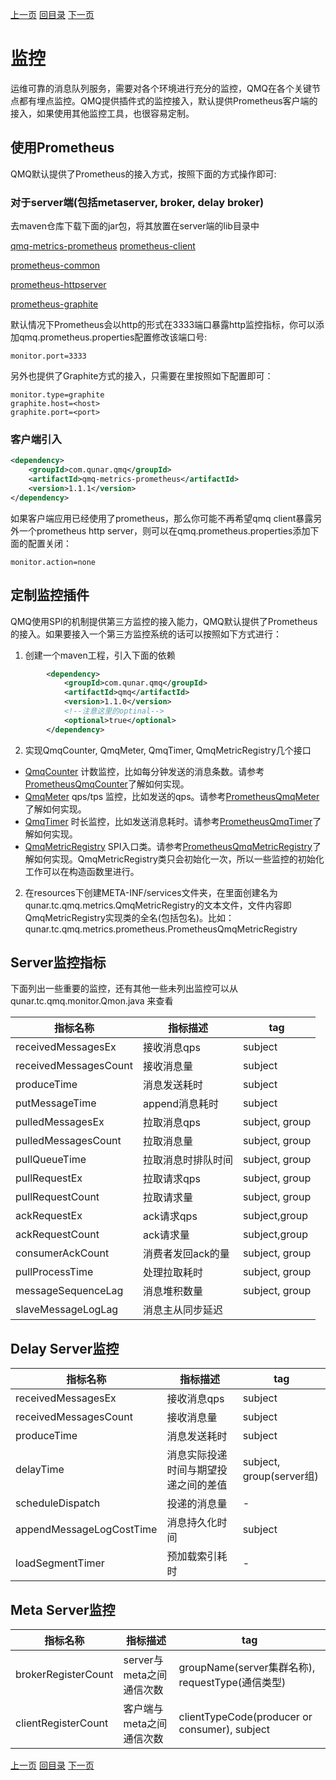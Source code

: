 [上一页](ha.md)
[回目录](../../README.md)
[下一页](trace.md)


# 监控

运维可靠的消息队列服务，需要对各个环境进行充分的监控，QMQ在各个关键节点都有埋点监控。QMQ提供插件式的监控接入，默认提供Prometheus客户端的接入，如果使用其他监控工具，也很容易定制。

## 使用Prometheus
QMQ默认提供了Prometheus的接入方式，按照下面的方式操作即可:

### 对于server端(包括metaserver, broker, delay broker)
去maven仓库下载下面的jar包，将其放置在server端的lib目录中

[qmq-metrics-prometheus](http://central.maven.org/maven2/com/qunar/qmq/qmq-metrics-prometheus/1.1.1/qmq-metrics-prometheus-1.1.1.jar)
[prometheus-client](http://central.maven.org/maven2/io/prometheus/simpleclient/0.6.0/simpleclient-0.6.0.jar)

[prometheus-common](http://central.maven.org/maven2/io/prometheus/simpleclient_common/0.6.0/simpleclient_common-0.6.0.jar)

[prometheus-httpserver](http://central.maven.org/maven2/io/prometheus/simpleclient_httpserver/0.6.0/simpleclient_httpserver-0.6.0.jar)

[prometheus-graphite](http://central.maven.org/maven2/io/prometheus/simpleclient_graphite_bridge/0.6.0/simpleclient_graphite_bridge-0.6.0.jar)


默认情况下Prometheus会以http的形式在3333端口暴露http监控指标，你可以添加qmq.prometheus.properties配置修改该端口号:
```
monitor.port=3333
```

另外也提供了Graphite方式的接入，只需要在里按照如下配置即可：
```
monitor.type=graphite
graphite.host=<host>
graphite.port=<port>
```

### 客户端引入
```xml
<dependency>
    <groupId>com.qunar.qmq</groupId>
    <artifactId>qmq-metrics-prometheus</artifactId>
    <version>1.1.1</version>
</dependency>
```

如果客户端应用已经使用了prometheus，那么你可能不再希望qmq client暴露另外一个prometheus http server，则可以在qmq.prometheus.properties添加下面的配置关闭：
```
monitor.action=none
```

## 定制监控插件

QMQ使用SPI的机制提供第三方监控的接入能力，QMQ默认提供了Prometheus的接入。如果要接入一个第三方监控系统的话可以按照如下方式进行：

1. 创建一个maven工程，引入下面的依赖
```xml
        <dependency>
            <groupId>com.qunar.qmq</groupId>
            <artifactId>qmq</artifactId>
            <version>1.1.0</version>
            <!--注意这里的optinal-->
            <optional>true</optional>
        </dependency>
```

2. 实现QmqCounter, QmqMeter, QmqTimer, QmqMetricRegistry几个接口
* [QmqCounter](https://github.com/qunarcorp/qmq/blob/master/qmq-common/src/main/java/qunar/tc/qmq/metrics/QmqCounter.java) 计数监控，比如每分钟发送的消息条数。请参考[PrometheusQmqCounter](https://github.com/qunarcorp/qmq/blob/master/qmq-metrics-prometheus/src/main/java/qunar/tc/qmq/metrics/prometheus/PrometheusQmqCounter.java)了解如何实现。
* [QmqMeter](https://github.com/qunarcorp/qmq/blob/master/qmq-common/src/main/java/qunar/tc/qmq/metrics/QmqMeter.java) qps/tps 监控，比如发送的qps。请参考[PrometheusQmqMeter](https://github.com/qunarcorp/qmq/blob/master/qmq-metrics-prometheus/src/main/java/qunar/tc/qmq/metrics/prometheus/PrometheusQmqMeter.java)了解如何实现。
* [QmqTimer](https://github.com/qunarcorp/qmq/blob/master/qmq-common/src/main/java/qunar/tc/qmq/metrics/QmqTimer.java) 时长监控，比如发送消息耗时。请参考[PrometheusQmqTimer](https://github.com/qunarcorp/qmq/blob/master/qmq-metrics-prometheus/src/main/java/qunar/tc/qmq/metrics/prometheus/PrometheusQmqTimer.java)了解如何实现。
* [QmqMetricRegistry](https://github.com/qunarcorp/qmq/blob/master/qmq-common/src/main/java/qunar/tc/qmq/metrics/QmqMetricRegistry.java) SPI入口类。请参考[PrometheusQmqMetricRegistry](https://github.com/qunarcorp/qmq/blob/master/qmq-metrics-prometheus/src/main/java/qunar/tc/qmq/metrics/prometheus/PrometheusQmqMetricRegistry.java)了解如何实现。QmqMetricRegistry类只会初始化一次，所以一些监控的初始化工作可以在构造函数里进行。

2. 在resources下创建META-INF/services文件夹，在里面创建名为qunar.tc.qmq.metrics.QmqMetricRegistry的文本文件，文件内容即QmqMetricRegistry实现类的全名(包括包名)。比如：qunar.tc.qmq.metrics.prometheus.PrometheusQmqMetricRegistry


## Server监控指标

下面列出一些重要的监控，还有其他一些未列出监控可以从qunar.tc.qmq.monitor.Qmon.java 来查看

| 指标名称 | 指标描述 |tag|
|---------|---------|----|
|receivedMessagesEx|接收消息qps| subject|
|receivedMessagesCount| 接收消息量|subject|
|produceTime|消息发送耗时|subject|
|putMessageTime|append消息耗时|subject|
|pulledMessagesEx|拉取消息qps|subject, group|
|pulledMessagesCount|拉取消息量|subject, group|
|pullQueueTime|拉取消息时排队时间|subject, group|
|pullRequestEx|拉取请求qps|subject, group|
|pullRequestCount|拉取请求量|subject, group|
|ackRequestEx|ack请求qps|subject,group|
|ackRequestCount|ack请求量|subject,group|
|consumerAckCount|消费者发回ack的量|subject, group|
|pullProcessTime|处理拉取耗时|subject, group|
|messageSequenceLag|消息堆积数量|subject, group|
|slaveMessageLogLag|消息主从同步延迟||

## Delay Server监控

| 指标名称 | 指标描述 |tag|
|---------|---------|----|
|receivedMessagesEx|接收消息qps| subject|
|receivedMessagesCount| 接收消息量|subject|
|produceTime|消息发送耗时|subject|
|delayTime|消息实际投递时间与期望投递之间的差值|subject, group(server组)|
|scheduleDispatch|投递的消息量| - |
|appendMessageLogCostTime|消息持久化时间| subject |
|loadSegmentTimer|预加载索引耗时| - |

## Meta Server监控

| 指标名称 | 指标描述 |tag|
|---------|---------|----|
|brokerRegisterCount|server与meta之间通信次数|groupName(server集群名称), requestType(通信类型)|
|clientRegisterCount|客户端与meta之间通信次数|clientTypeCode(producer or consumer), subject|

[上一页](ha.md)
[回目录](../../README.md)
[下一页](trace.md)
